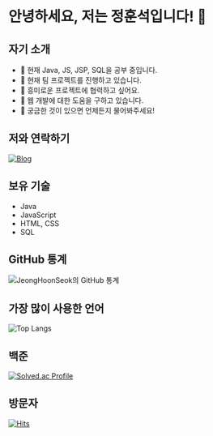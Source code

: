 # 안녕하세요, 저는 정훈석입니다! 👋

## 자기 소개
- 🌱 현재 Java, JS, JSP, SQL을 공부 중입니다.
- 🔭 현재 팀 프로젝트를 진행하고 있습니다.
- 👯 흥미로운 프로젝트에 협력하고 싶어요.
- 🤔 웹 개발에 대한 도움을 구하고 있습니다.
- 💬 궁금한 것이 있으면 언제든지 물어봐주세요!

## 저와 연락하기
[![Blog](https://img.shields.io/badge/Blog-03C75A?style=for-the-badge&logo=blogger&logoColor=white)](https://blog.naver.com/hnsk98)

## 보유 기술
- Java
- JavaScript
- HTML, CSS
- SQL

## GitHub 통계
![JeongHoonSeok의 GitHub 통계](https://github-readme-stats.vercel.app/api?username=JeongHoonSeok&show_icons=true&theme=radical)

## 가장 많이 사용한 언어
![Top Langs](https://github-readme-stats.vercel.app/api/top-langs/?username=JeongHoonSeok&layout=compact&theme=radical)

## 백준
[![Solved.ac Profile](http://mazassumnida.wtf/api/v2/generate_badge?boj=wjdgnstjr93)](https://solved.ac/wjdgnstjr93/)

## 방문자
[![Hits](https://hits.seeyoufarm.com/api/count/incr/badge.svg?url=https%3A%2F%2Fgithub.com%2Fgjbae1212%2Fhit-counter)](https://hits.seeyoufarm.com)                    

